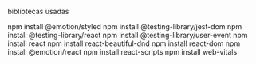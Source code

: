bibliotecas usadas

npm install @emotion/styled
npm install @testing-library/jest-dom
npm install @testing-library/react
npm install @testing-library/user-event
npm install react
npm install react-beautiful-dnd
npm install react-dom
npm install @emotion/react
npm install react-scripts
npm install web-vitals
 
 
